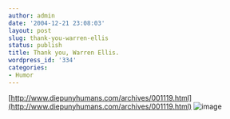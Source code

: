 ```yaml
---
author: admin
date: '2004-12-21 23:08:03'
layout: post
slug: thank-you-warren-ellis
status: publish
title: Thank you, Warren Ellis.
wordpress_id: '334'
categories:
- Humor
---
```


[http://www.diepunyhumans.com/archives/001119.html](http://www.diepunyhumans.com/archives/001119.html)
![image](http://moblog.co.uk/blogs/13/moblog_73d1c11e9770f.jpg)
